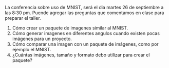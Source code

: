 La conferencia sobre uso de MNIST, será el dia martes 26 de septiembre a las 8:30 pm.  Puende agregar las preguntas que comentamos en clase para preparar el taller.

1. Cómo crear un paquete de imagenes similar al MNIST.
2. Cómo generar imagenes en diferentes angulos cuando existen pocas imágenes para un proyecto.
3. Cómo comparar una imagen con un paquete de imágenes, como por ejemplo el MNIST.
4. ¿Cuántas imágenes, tamaño y formato debo utilizar para crear el paquete?

